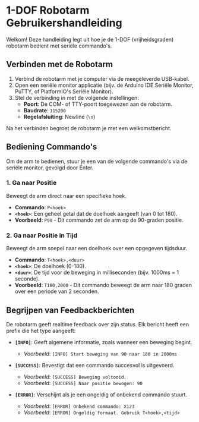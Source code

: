 # 1-DOF Robotarm Gebruikershandleiding

Welkom! Deze handleiding legt uit hoe je de 1-DOF (vrijheidsgraden) robotarm bedient met seriële commando's.

## Verbinden met de Robotarm

1.  Verbind de robotarm met je computer via de meegeleverde USB-kabel.
2.  Open een seriële monitor applicatie (bijv. de Arduino IDE Seriële Monitor, PuTTY, of PlatformIO's Seriële Monitor).
3.  Stel de verbinding in met de volgende instellingen:
    *   **Poort**: De COM- of TTY-poort toegewezen aan de robotarm.
    *   **Baudrate**: `115200`
    *   **Regelafsluiting**: Newline (`\n`)

Na het verbinden begroet de robotarm je met een welkomstbericht.

## Bediening Commando's

Om de arm te bedienen, stuur je een van de volgende commando's via de seriële monitor, gevolgd door Enter.

### 1. Ga naar Positie

Beweegt de arm direct naar een specifieke hoek.

*   **Commando**: `P<hoek>`
*   **`<hoek>`**: Een geheel getal dat de doelhoek aangeeft (van 0 tot 180).
*   **Voorbeeld**: `P90` - Dit commando zet de arm op de 90-graden positie.

### 2. Ga naar Positie in Tijd

Beweegt de arm soepel naar een doelhoek over een opgegeven tijdsduur.

*   **Commando**: `T<hoek>,<duur>`
*   **`<hoek>`**: De doelhoek (0-180).
*   **`<duur>`**: De tijd voor de beweging in milliseconden (bijv. 1000ms = 1 seconde).
*   **Voorbeeld**: `T180,2000` - Dit commando beweegt de arm naar 180 graden over een periode van 2 seconden.

## Begrijpen van Feedbackberichten

De robotarm geeft realtime feedback over zijn status. Elk bericht heeft een prefix die het type aangeeft:

*   **`[INFO]`**: Geeft algemene informatie, zoals wanneer een beweging begint.
    *   *Voorbeeld*: `[INFO] Start beweging van 90 naar 180 in 2000ms`

*   **`[SUCCESS]`**: Bevestigt dat een commando succesvol is uitgevoerd.
    *   *Voorbeeld*: `[SUCCESS] Beweging voltooid.`
    *   *Voorbeeld*: `[SUCCESS] Naar positie bewogen: 90`

*   **`[ERROR]`**: Verschijnt als je een ongeldig of onbekend commando stuurt.
    *   *Voorbeeld*: `[ERROR] Onbekend commando: X123`
    *   *Voorbeeld*: `[ERROR] Ongeldig formaat. Gebruik T<hoek>,<tijd>`

